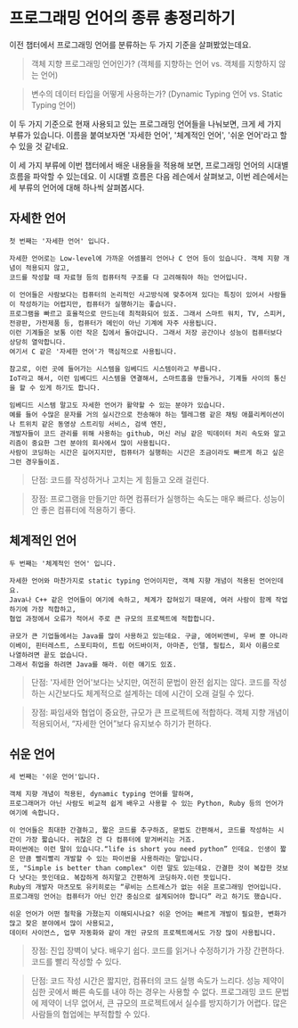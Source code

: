 # 프로그래밍 언어의 종류 총정리하기

이전 챕터에서 프로그래밍 언어를 분류하는 두 가지 기준을 살펴봤었는데요.

>객체 지향 프로그래밍 언어인가? (객체를 지향하는 언어 vs. 객체를 지향하지 않는 언어)

>변수의 데이터 타입을 어떻게 사용하는가? (Dynamic Typing 언어 vs. Static Typing 언어)

이 두 가지 기준으로 현재 사용되고 있는 프로그래밍 언어들을 나눠보면, 크게 세 가지 부류가 있습니다. 이름을 붙여보자면 '자세한 언어', '체계적인 언어', '쉬운 언어'라고 할 수 있을 것 같네요.

이 세 가지 부류에 이번 챕터에서 배운 내용들을 적용해 보면, 프로그래밍 언어의 시대별 흐름을 파악할 수 있는데요. 이 시대별 흐름은 다음 레슨에서 살펴보고, 이번 레슨에서는 세 부류의 언어에 대해 하나씩 살펴봅시다.

## 자세한 언어
```
첫 번째는 '자세한 언어' 입니다.

자세한 언어로는 Low-level에 가까운 어셈블리 언어나 C 언어 등이 있습니다. 객체 지향 개념이 적용되지 않고, 
코드를 작성할 때 자료형 등의 컴퓨터적 구조를 다 고려해줘야 하는 언어입니다.

이 언어들은 사람보다는 컴퓨터의 논리적인 사고방식에 맞추어져 있다는 특징이 있어서 사람들이 작성하기는 어렵지만, 컴퓨터가 실행하기는 좋습니다. 
프로그램을 빠르고 효율적으로 만드는데 최적화되어 있죠. 그래서 스마트 워치, TV, 스피커, 전광판, 가전제품 등, 컴퓨터가 메인이 아닌 기계에 자주 사용됩니다. 
이런 기계들은 보통 이런 작은 칩에서 돌아갑니다. 그래서 저장 공간이나 성능이 컴퓨터보다 상당히 열악합니다. 
여기서 C 같은 '자세한 언어'가 핵심적으로 사용됩니다.

참고로, 이런 곳에 들어가는 시스템을 임베디드 시스템이라고 부릅니다. 
IoT라고 해서, 이런 임베디드 시스템을 연결해서, 스마트홈을 만들거나, 기계들 사이의 통신을 할 수 있게 하기도 합니다.

임베디드 시스템 말고도 자세한 언어가 활약할 수 있는 분야가 있습니다.
예를 들어 수많은 문자를 거의 실시간으로 전송해야 하는 텔레그램 같은 채팅 애플리케이션이나 트위치 같은 동영상 스트리밍 서비스, 검색 엔진, 
개발자들이 코드 관리를 위해 사용하는 github, 머신 러닝 같은 빅데이터 처리 속도와 알고리즘이 중요한 그런 분야의 회사에서 많이 사용됩니다.
사람이 코딩하는 시간은 길어지지만, 컴퓨터가 실행하는 시간은 조금이라도 빠르게 하고 싶은 그런 경우들이죠.
```

>단점: 코드를 작성하거나 고치는 게 힘들고 오래 걸린다.

>장점: 프로그램을 만들기만 하면 컴퓨터가 실행하는 속도는 매우 빠르다. 성능이 안 좋은 컴퓨터에 적용하기 좋다.

## 체계적인 언어
```
두 번째는 '체계적인 언어' 입니다.

자세한 언어와 마찬가지로 static typing 언어이지만, 객체 지향 개념이 적용된 언어인데요. 
Java나 C++ 같은 언어들이 여기에 속하고, 체계가 잡혀있기 때문에, 여러 사람이 함께 작업하기에 가장 적합하고, 
협업 과정에서 오류가 적어서 주로 큰 규모의 프로젝트에 적합합니다.

규모가 큰 기업들에서는 Java를 많이 사용하고 있는데요. 구글, 에어비앤비, 우버 뿐 아니라 
이베이, 핀터레스트, 스포티파이, 트립 어드바이저, 아마존, 인텔, 필립스, 회사 이름으로 나열하려면 끝도 없습니다. 
그래서 취업을 하려면 Java를 해라. 이런 얘기도 있죠.
```

>단점: '자세한 언어'보다는 낫지만, 여전히 문법이 완전 쉽지는 않다. 코드를 작성하는 시간보다도 체계적으로 설계하는 데에 시간이 오래 걸릴 수 있다.

>장점: 짜임새와 협업이 중요한, 규모가 큰 프로젝트에 적합하다. 객체 지향 개념이 적용되어서, “자세한 언어”보다 유지보수 하기가 편하다.

## 쉬운 언어
```
세 번째는 '쉬운 언어'입니다.

객체 지향 개념이 적용된, dynamic typing 언어를 말하며, 
프로그래머가 아닌 사람도 비교적 쉽게 배우고 사용할 수 있는 Python, Ruby 등의 언어가 여기에 속합니다.

이 언어들은 최대한 간결하고, 짧은 코드를 추구하죠, 문법도 간편해서, 코드를 작성하는 시간이 가장 짧습니다. 귀찮은 건 다 컴퓨터에 맡겨버리는 거죠.
파이썬에는 이런 말이 있습니다.“life is short you need python” 인데요. 인생이 짧은 만큼 빨리빨리 개발할 수 있는 파이썬을 사용하라는 말입니다. 
또, "Simple is better than complex" 이런 말도 있는데요. 간결한 것이 복잡한 것보다 낫다는 뜻인데요. 복잡하게 하지말고 간편하게 코딩하자.이런 뜻입니다.  
Ruby의 개발자 마츠모토 유키히로는 “루비는 스트레스가 없는 쉬운 프로그래밍 언어입니다. 
프로그래밍 언어는 컴퓨터가 아닌 인간 중심으로 설계되어야 합니다” 라고 하기도 했습니다.

쉬운 언어가 어떤 철학을 가졌는지 이해되시나요? 쉬운 언어는 빠르게 개발이 필요한, 변화가 많고 잦은 분야에서 많이 사용되고, 
데이터 사이언스, 업무 자동화와 같이 개인 규모의 프로젝트에서도 가장 많이 사용됩니다.
```

>장점: 진입 장벽이 낮다. 배우기 쉽다. 코드를 읽거나 수정하기가 가장 간편하다. 코드를 빨리 작성할 수 있다.

>단점: 코드 작성 시간은 짧지만, 컴퓨터의 코드 실행 속도가 느리다. 성능 제약이 심한 곳에서 빠른 속도를 내야 하는 경우는 사용할 수 없다. 프로그래밍 코드 문법에 제약이 너무 없어서, 큰 규모의 프로젝트에서 실수를 방지하기가 어렵다. 많은 사람들의 협업에는 부적합할 수 있다.
